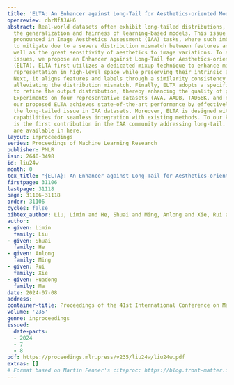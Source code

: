 ```yaml
---
title: 'ELTA: An Enhancer against Long-Tail for Aesthetics-oriented Models'
openreview: dhrNfAJAH6
abstract: Real-world datasets often exhibit long-tailed distributions, compromising
  the generalization and fairness of learning-based models. This issue is particularly
  pronounced in Image Aesthetics Assessment (IAA) tasks, where such imbalance is difficult
  to mitigate due to a severe distribution mismatch between features and labels, as
  well as the great sensitivity of aesthetics to image variations. To address these
  issues, we propose an Enhancer against Long-Tail for Aesthetics-oriented models
  (ELTA). ELTA first utilizes a dedicated mixup technique to enhance minority feature
  representation in high-level space while preserving their intrinsic aesthetic qualities.
  Next, it aligns features and labels through a similarity consistency approach, effectively
  alleviating the distribution mismatch. Finally, ELTA adopts a specific strategy
  to refine the output distribution, thereby enhancing the quality of pseudo-labels.
  Experiments on four representative datasets (AVA, AADB, TAD66K, and PARA) show that
  our proposed ELTA achieves state-of-the-art performance by effectively mitigating
  the long-tailed issue in IAA datasets. Moreover, ELTA is designed with plug-and-play
  capabilities for seamless integration with existing methods. To our knowledge, this
  is the first contribution in the IAA community addressing long-tail. All resources
  are available in here.
layout: inproceedings
series: Proceedings of Machine Learning Research
publisher: PMLR
issn: 2640-3498
id: liu24w
month: 0
tex_title: "{ELTA}: An Enhancer against Long-Tail for Aesthetics-oriented Models"
firstpage: 31106
lastpage: 31118
page: 31106-31118
order: 31106
cycles: false
bibtex_author: Liu, Limin and He, Shuai and Ming, Anlong and Xie, Rui and Ma, Huadong
author:
- given: Limin
  family: Liu
- given: Shuai
  family: He
- given: Anlong
  family: Ming
- given: Rui
  family: Xie
- given: Huadong
  family: Ma
date: 2024-07-08
address:
container-title: Proceedings of the 41st International Conference on Machine Learning
volume: '235'
genre: inproceedings
issued:
  date-parts:
  - 2024
  - 7
  - 8
pdf: https://proceedings.mlr.press/v235/liu24w/liu24w.pdf
extras: []
# Format based on Martin Fenner's citeproc: https://blog.front-matter.io/posts/citeproc-yaml-for-bibliographies/
---
```

